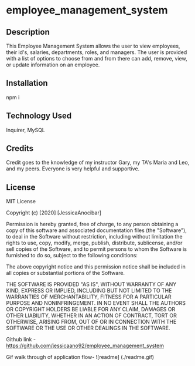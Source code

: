 # employee_management_system


## Description

This Employee Management System allows the user to view employees, their id's, salaries, departments, roles, and managers. The user is provided with a list of options to choose from and from there can add, remove, view, or update information on an employee. 

## Installation
npm i

## Technology Used
Inquirer, MySQL

## Credits

Credit goes to the knowledge of my instructor Gary, my TA's Maria and Leo, and my peers. Everyone is very helpful and supportive.

## License 
MIT License

Copyright (c) [2020] [JessicaAnocibar]

Permission is hereby granted, free of charge, to any person obtaining a copy
of this software and associated documentation files (the "Software"), to deal
in the Software without restriction, including without limitation the rights
to use, copy, modify, merge, publish, distribute, sublicense, and/or sell
copies of the Software, and to permit persons to whom the Software is
furnished to do so, subject to the following conditions:

The above copyright notice and this permission notice shall be included in all
copies or substantial portions of the Software.

THE SOFTWARE IS PROVIDED "AS IS", WITHOUT WARRANTY OF ANY KIND, EXPRESS OR
IMPLIED, INCLUDING BUT NOT LIMITED TO THE WARRANTIES OF MERCHANTABILITY,
FITNESS FOR A PARTICULAR PURPOSE AND NONINFRINGEMENT. IN NO EVENT SHALL THE
AUTHORS OR COPYRIGHT HOLDERS BE LIABLE FOR ANY CLAIM, DAMAGES OR OTHER
LIABILITY, WHETHER IN AN ACTION OF CONTRACT, TORT OR OTHERWISE, ARISING FROM,
OUT OF OR IN CONNECTION WITH THE SOFTWARE OR THE USE OR OTHER DEALINGS IN THE
SOFTWARE.

Github link - https://github.com/jessicaano92/employee_management_system

Gif walk through of application flow- ![readme] (./readme.gif)
